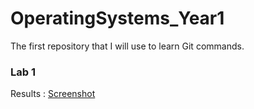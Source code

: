# OperatingSystems_Year1
The first repository that I will use to learn Git commands.

### Lab 1

Results : [Screenshot](https://github.com/c22516126/OperatingSystems_Year1/blob/main/lab-1/lab-1.png)